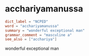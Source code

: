 # acchariyamanussa

``` toml
dict_label = "NCPED"
word = "acchariyamanussa"
summary = "wonderful exceptional man"
grammar_comment = "masculine a"
see_also = ["acchariya"]
```

wonderful exceptional man

